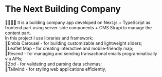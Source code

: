 # The Next Building Company

🔨👷🏻‍♂️ It is a building company app developed on Next.js + TypeScript as frontend part using server-side components + CMS Strapi to manage the content part.  
In this project I use libraries and framework:  
🔹Embla Carousel - for building customizable and lightweight sliders;  
🔹Leaflet Map - for creating interactive and mobile-friendly map;  
🔹Resend - for managing and sending transactional emails programmatically via APIs;  
🔹Zod - for validating and parsing data schemas;  
🔹Tailwind - for styling web applications efficiently;
